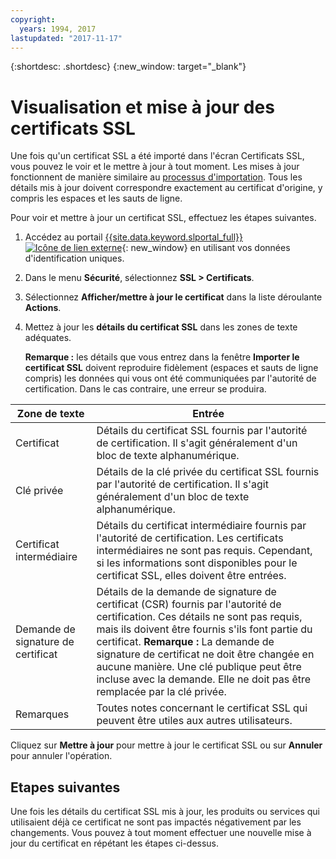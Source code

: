 ```yaml
---
copyright:
  years: 1994, 2017
lastupdated: "2017-11-17"
---
```


{:shortdesc: .shortdesc}
{:new_window: target="_blank"}

# Visualisation et mise à jour des certificats SSL

Une fois qu'un certificat SSL a été importé dans l'écran Certificats SSL, vous
pouvez le voir et le mettre à jour à tout moment.
Les mises à jour fonctionnent de manière similaire au [processus d'importation](import-ssl-certificate.html). Tous les
détails mis à jour doivent correspondre exactement au certificat d'origine, y compris les espaces et les sauts de ligne.


Pour voir et mettre à jour un certificat SSL, effectuez les étapes suivantes.


1. Accédez au portail [{{site.data.keyword.slportal_full}} ![Icône de lien externe](../../icons/launch-glyph.svg "Icône de lien externe")](https://control.softlayer.com/){: new_window} en utilisant vos données d'identification uniques.
2. Dans le menu **Sécurité**, sélectionnez **SSL > Certificats**.
2. Sélectionnez **Afficher/mettre à jour le certificat** dans la
liste déroulante **Actions**.

3. Mettez à jour les **détails du certificat SSL** dans les zones de texte adéquates.


   **Remarque :** les détails que vous entrez dans la fenêtre **Importer le certificat SSL** doivent reproduire fidèlement
(espaces et sauts de ligne compris) les données qui vous ont été communiquées par l'autorité de certification.
Dans le cas contraire, une erreur se produira.


| Zone de texte | Entrée |
| -------- | ----- |
|Certificat |Détails du certificat SSL fournis par l'autorité de certification. Il s'agit généralement d'un bloc de texte alphanumérique.|
|Clé privée | Détails de la clé privée du certificat SSL fournis par l'autorité de certification. Il s'agit généralement d'un bloc de texte alphanumérique.|
|Certificat intermédiaire | Détails du certificat intermédiaire fournis par l'autorité de certification. Les certificats intermédiaires ne sont pas requis. Cependant, si les informations sont disponibles pour le certificat SSL, elles doivent être entrées.|
| Demande de signature de certificat | Détails de la demande de signature de certificat (CSR) fournis par l'autorité de certification. Ces détails ne sont pas requis, mais ils doivent être fournis s'ils font partie du certificat. **Remarque :** La demande de signature de certificat ne doit être changée en aucune manière. Une clé publique peut être incluse avec la demande. Elle ne doit pas être remplacée par la clé privée.|
|Remarques | Toutes notes concernant le certificat SSL qui peuvent être utiles aux autres utilisateurs.
Cliquez sur **Mettre à jour** pour mettre à jour le certificat SSL ou sur **Annuler** pour annuler l'opération.

## Etapes suivantes

Une fois les détails du certificat SSL mis à jour, les produits ou services qui utilisaient déjà ce certificat ne sont pas impactés négativement par
les changements.
Vous pouvez à tout moment effectuer une nouvelle mise à jour du certificat en répétant les étapes ci-dessus.

